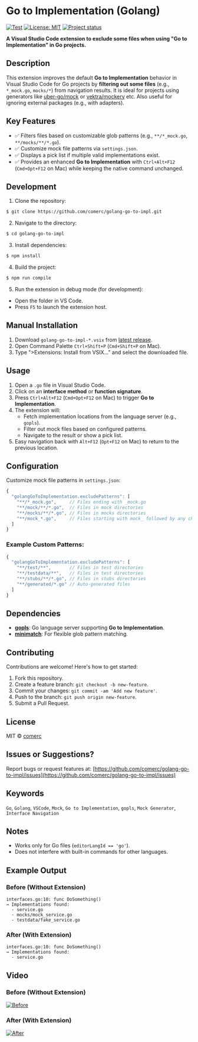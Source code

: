 # Go to Implementation (Golang)

[![Test](https://github.com/comerc/golang-go-to-impl/actions/workflows/test.yml/badge.svg)](https://github.com/comerc/golang-go-to-impl/actions/workflows/test.yml)
[![License: MIT](https://img.shields.io/badge/License-MIT-yellow.svg)](https://opensource.org/licenses/MIT)
[![Project status](https://img.shields.io/github/release/comerc/golang-go-to-impl.svg)](https://github.com/comerc/golang-go-to-impl/releases/latest)

**A Visual Studio Code extension to exclude some files when using "Go to Implementation" in Go projects.**

## Description

This extension improves the default **Go to Implementation** behavior in Visual Studio Code for Go projects by **filtering out some files** (e.g., `*_mock.go`, `mocks/*`) from navigation results. It is ideal for projects using generators like [uber-go/mock](https://github.com/uber-go/mock) or [vektra/mockery](https://github.com/vektra/mockery) etc. Also useful for ignoring external packages (e.g., with adapters).

## Key Features

- ✅ Filters files based on customizable glob patterns (e.g., `**/*_mock.go`, `**/mocks/**/*.go`).
- ✅ Customize mock file patterns via `settings.json`.
- ✅ Displays a pick list if multiple valid implementations exist.
- ✅ Provides an enhanced **Go to Implementation** with `Ctrl+Alt+F12` (`Cmd+Opt+F12` on Mac) while keeping the native command unchanged.

## Development

1. Clone the repository:
```bash
$ git clone https://github.com/comerc/golang-go-to-impl.git
```
2. Navigate to the directory:
```bash
$ cd golang-go-to-impl
```
3. Install dependencies:
```bash
$ npm install
```
4. Build the project:
```bash
$ npm run compile
```
5. Run the extension in debug mode (for development):
  - Open the folder in VS Code.
  - Press `F5` to launch the extension host.

## Manual Installation

1. Download `golang-go-to-impl-*.vsix` from [latest release](https://github.com/comerc/golang-go-to-impl/releases/latest).
2. Open Command Palette `Ctrl+Shift+P` (`Cmd+Shift+P` on Mac).
3. Type ">Extensions: Install from VSIX..." and select the downloaded file.

## Usage

1. Open a `.go` file in Visual Studio Code.
2. Click on an **interface method** or **function signature**.
3. Press `Ctrl+Alt+F12` (`Cmd+Opt+F12` on Mac) to trigger **Go to Implementation**.
4. The extension will:
   - Fetch implementation locations from the language server (e.g., `gopls`).
   - Filter out mock files based on configured patterns.
   - Navigate to the result or show a pick list.
5. Easy navigation back with `Alt+F12` (`Opt+F12` on Mac) to return to the previous location.

## Configuration

Customize mock file patterns in `settings.json`:

```js
{
  "golangGoToImplementation.excludePatterns": [
    "**/*_mock.go",     // Files ending with _mock.go
    "**/mock/**/*.go",  // Files in mock directories
    "**/mocks/**/*.go", // Files in mocks directories
    "**/mock_*.go",     // Files starting with mock_ followed by any characters
  ]
}
```

### Example Custom Patterns:
```js
{
  "golangGoToImplementation.excludePatterns": [
    "**/test/**",       // Files in test directories
    "**/testdata/**",   // Files in test directories
    "**/stubs/**/*.go", // Files in stubs directories
    "**/generated/*.go" // Auto-generated files
  ]
}
```

## Dependencies

- **[gopls](https://pkg.go.dev/golang.org/x/tools/gopls)**: Go language server supporting **Go to Implementation**.
- **[minimatch](https://www.npmjs.com/package/minimatch)**: For flexible glob pattern matching.

## Contributing

Contributions are welcome! Here's how to get started:

1. Fork this repository.
2. Create a feature branch: `git checkout -b new-feature`.
3. Commit your changes: `git commit -am 'Add new feature'`.
4. Push to the branch: `git push origin new-feature`.
5. Submit a Pull Request.

## License

MIT © [comerc](https://github.com/comerc)

## Issues or Suggestions?

Report bugs or request features at:
[https://github.com/comerc/golang-go-to-impl/issues](https://github.com/comerc/golang-go-to-impl/issues)

## Keywords

`Go`, `Golang`, `VSCode`, `Mock`, `Go to Implementation`, `gopls`, `Mock Generator`, `Interface Navigation`

## Notes

- Works only for Go files (`editorLangId == 'go'`).
- Does not interfere with built-in commands for other languages.

## Example Output

### Before (Without Extension)
```
interfaces.go:10: func DoSomething()
→ Implementations found:
  - service.go
  - mocks/mock_service.go
  - testdata/fake_service.go
```

### After (With Extension)
```
interfaces.go:10: func DoSomething()
→ Implementations found:
  - service.go
```

## Video

### Before (Without Extension)

[![Before](https://img.youtube.com/vi/UBpYWz70xFU/0.jpg)](https://www.youtube.com/watch?v=UBpYWz70xFU&t=0.25)

### After (With Extension)

[![After](https://img.youtube.com/vi/kbm4_u_xArI/0.jpg)](https://www.youtube.com/watch?v=kbm4_u_xArI&t=0.25)
